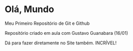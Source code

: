 # Olá, Mundo
 Meu Primeiro Repositório de Git e Github

 Repositório criado em aula com Gustavo Guanabara (16/01)

Dá para fazer diretamente no Site também. INCRÍVEL!
